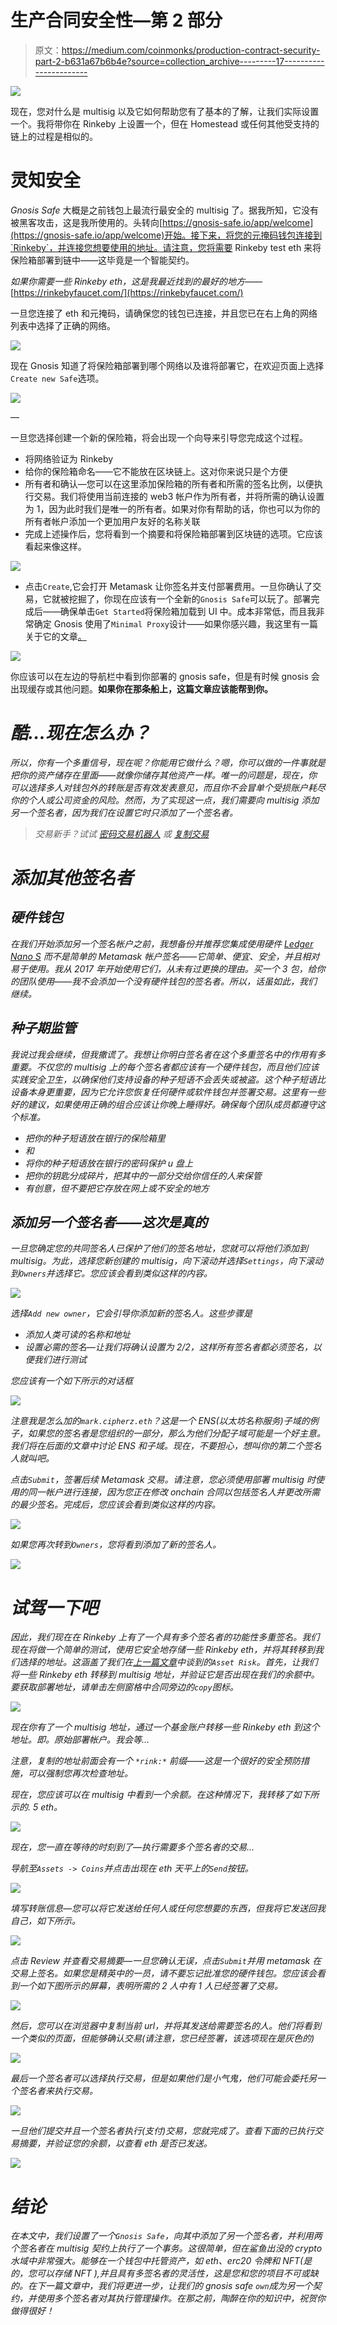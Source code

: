# 生产合同安全性—第 2 部分

> 原文：<https://medium.com/coinmonks/production-contract-security-part-2-b631a67b6b4e?source=collection_archive---------17----------------------->

![](img/d5e1ca1a65c6d20b1d713881017941c3.png)

现在，您对什么是 multisig 以及它如何帮助您有了基本的了解，让我们实际设置一个。我将带你在 Rinkeby 上设置一个，但在 Homestead 或任何其他受支持的链上的过程是相似的。

# 灵知安全

*Gnosis Safe* 大概是之前钱包上最流行最安全的 multisig 了。据我所知，它没有被黑客攻击，这是我所使用的。头转向[https://gnosis-safe.io/app/welcome](https://gnosis-safe.io/app/welcome)开始。接下来，将您的元掩码钱包连接到`Rinkeby`，并连接您想要使用的地址。请注意，您将需要 Rinkeby test eth 来将保险箱部署到链中——这毕竟是一个智能契约。

*如果你需要一些 Rinkeby eth，这是我最近找到的最好的地方——*[https://rinkebyfaucet.com/](https://rinkebyfaucet.com/)

一旦您连接了 eth 和元掩码，请确保您的钱包已连接，并且您已在右上角的网络列表中选择了正确的网络。

![](img/494fc624f0685ff3ec4bf3b987db8bd2.png)

现在 Gnosis 知道了将保险箱部署到哪个网络以及谁将部署它，在欢迎页面上选择`Create new Safe`选项。

![](img/d90c0ee3e655366dec3a212cddcbe407.png)

—

一旦您选择创建一个新的保险箱，将会出现一个向导来引导您完成这个过程。

*   将网络验证为 Rinkeby
*   给你的保险箱命名——它不能放在区块链上。这对你来说只是个方便
*   所有者和确认—您可以在这里添加保险箱的所有者和所需的签名比例，以便执行交易。我们将使用当前连接的 web3 帐户作为所有者，并将所需的确认设置为 1，因为此时我们是唯一的所有者。如果对你有帮助的话，你也可以为你的所有者帐户添加一个更加用户友好的名称关联
*   完成上述操作后，您将看到一个摘要和将保险箱部署到区块链的选项。它应该看起来像这样。

![](img/2dbd64b1555efd5e6c2adc7c82b2682a.png)

*   点击`Create`,它会打开 Metamask 让你签名并支付部署费用。一旦你确认了交易，它就被挖掘了，你现在应该有一个全新的`Gnosis Safe`可以玩了。部署完成后——确保单击`Get Started`将保险箱加载到 UI 中。成本非常低，而且我非常确定 Gnosis 使用了`Minimal Proxy`设计——如果你感兴趣，我这里有一篇关于它的文章[。](https://blog.originprotocol.com/a-minimal-proxy-in-the-wild-ae3f7b8da990)

![](img/4d4ece51e1f9f62e4b4ea8c6bdf76171.png)

你应该可以在左边的导航栏中看到你部署的 gnosis safe，但是有时候 gnosis 会出现缓存或其他问题。[](https://help.gnosis-safe.io/en/articles/4971293-i-don-t-remember-my-safe-address-where-can-i-find-it)**如果你在那条船上，这篇文章应该能帮到你。**

# *酷…现在怎么办？*

*所以，你有一个多重信号，现在呢？你能用它做什么？嗯，你可以做的一件事就是把你的资产储存在里面——就像你储存其他资产一样。唯一的问题是，现在，你可以选择多人对钱包外的转账是否有效发表意见，而且你不会冒单个受损账户耗尽你的个人或公司资金的风险。然而，为了实现这一点，我们需要向 multisig 添加另一个签名者，因为我们在设置它时只添加了一个签名者。*

> **交易新手？试试* [*密码交易机器人*](/coinmonks/crypto-trading-bot-c2ffce8acb2a) *或* [*复制交易*](/coinmonks/top-10-crypto-copy-trading-platforms-for-beginners-d0c37c7d698c)*

# *添加其他签名者*

## *硬件钱包*

*在我们开始添加另一个签名帐户之前，我想备份并推荐您集成使用硬件 [Ledger Nano S](https://shop.ledger.com/products/ledger-nano-s) 而不是简单的 Metamask 帐户签名——它简单、便宜、安全，并且相对易于使用。我从 2017 年开始使用它们，从未有过更换的理由。买一个 3 包，给你的团队使用——我不会添加一个没有硬件钱包的签名者。所以，话虽如此，我们继续。*

## *种子期监管*

*我说过我会继续，但我撒谎了。我想让你明白签名者在这个多重签名中的作用有多重要。不仅您的 multisig 上的每个签名者都应该有一个硬件钱包，而且他们应该实践安全卫生，以确保他们支持设备的种子短语不会丢失或被盗。这个种子短语比设备本身更重要，因为它允许您恢复任何硬件或软件钱包并签署交易。这里有一些好的建议，如果使用正确的组合应该让你晚上睡得好。确保每个团队成员都遵守这个标准。*

*   *把你的种子短语放在银行的保险箱里*
*   *和*
*   *将你的种子短语放在银行的密码保护 u 盘上*
*   *把你的钥匙分成碎片，把其中的一部分交给你信任的人来保管*
*   *有创意，但不要把它存放在网上或不安全的地方*

## *添加另一个签名者——这次是真的*

*一旦您确定您的共同签名人已保护了他们的签名地址，您就可以将他们添加到 multisig。为此，选择您新创建的 multisig，向下滚动并选择`Settings`，向下滚动到`Owners`并选择它。您应该会看到类似这样的内容。*

*![](img/ba3892b0833bab9f223294bda9c82f7f.png)*

*选择`Add new owner`，它会引导你添加新的签名人。这些步骤是*

*   *添加人类可读的名称和地址*
*   *设置必需的签名—让我们将确认设置为 2/2，这样所有签名者都必须签名，以便我们进行测试*

*您应该有一个如下所示的对话框*

*![](img/b2a44f8638a36093da1e5967c4fd2b55.png)*

*注意我是怎么加的`mark.cipherz.eth`？这是一个 ENS(以太坊名称服务)子域的例子，如果您的签名者是您组织的一部分，那么为他们分配子域可能是一个好主意。*我们将在后面的文章中讨论 ENS 和子域。现在，不要担心，想叫你的第二个签名人就叫吧。**

*点击`Submit`，签署后续 Metamask 交易。请注意，您必须使用部署 multisig 时使用的同一帐户进行连接，因为您正在修改 onchain 合同以包括签名人并更改所需的最少签名。完成后，您应该会看到类似这样的内容。*

*![](img/47c90f1d9bc7e764672f7d65adb2afb5.png)*

*如果您再次转到`Owners`，您将看到添加了新的签名人。*

*![](img/eac8171303382c3490179d28b67c446a.png)*

# *试驾一下吧*

*因此，我们现在在 Rinkeby 上有了一个具有多个签名者的功能性多重签名。我们现在将做一个简单的测试，使用它安全地存储一些 Rinkeby eth，并将其转移到我们选择的地址。这涵盖了我们在[上一篇文章](https://cipherz.medium.com/production-contract-security-part-1-81583b7bde75)中谈到的`Asset Risk`。首先，让我们将一些 Rinkeby eth 转移到 multisig 地址，并验证它是否出现在我们的余额中。要获取部署地址，请单击左侧窗格中合同旁边的`copy`图标。*

*![](img/ab5bddfe362eea056e91579849634d0f.png)*

*现在你有了一个 multisig 地址，通过一个基金账户转移一些 Rinkeby eth 到这个地址。即。原始部署帐户。我会等…*

**注意，复制的地址前面会有一个* `*rink:*` *前缀——这是一个很好的安全预防措施，可以强制您再次检查地址。**

*现在，您应该可以在 multisig 中看到一个余额。在这种情况下，我转移了如下所示的. 5 eth。*

*![](img/97f3825b3329fef0575a8b0393f8600a.png)*

*现在，您一直在等待的时刻到了—执行需要多个签名者的交易…*

*导航至`Assets -> Coins`并点击出现在 eth 天平上的`Send`按钮。*

*![](img/277c901c9443830c0125e5789c0cd150.png)*

*填写转账信息—您可以将它发送给任何人或任何您想要的东西，但我将它发送回我自己，如下所示。*

*![](img/0010f486edde0858ce70398095cf33c3.png)*

*点击 Review 并查看交易摘要—一旦您确认无误，点击`Submit`并用 metamask 在交易上签名。如果您是精英中的一员，请不要忘记批准您的硬件钱包。您应该会看到一个如下图所示的屏幕，表明所需的 2 人中有 1 人已经签署了交易。*

*![](img/661d803a5550533dccff2096d750d5c7.png)*

*然后，您可以在浏览器中复制当前 url，并将其发送给需要签名的人。他们将看到一个类似的页面，但能够确认交易(请注意，您已经签署，该选项现在是灰色的)*

*![](img/dc985fd129a7a5ae4991b0ed1bc35770.png)*

*最后一个签名者可以选择执行交易，但是如果他们是小气鬼，他们可能会委托另一个签名者来执行交易。*

*![](img/1f3abd5461bb15f7487faabfe38e4997.png)*

*一旦他们提交并且一个签名者执行(支付)交易，您就完成了。查看下面的已执行交易摘要，并验证您的余额，以查看 eth 是否已发送。*

*![](img/554185b52c6d74ac4b2b36e315d6edb2.png)*

# *结论*

*在本文中，我们设置了一个`Gnosis Safe`，向其中添加了另一个签名者，并利用两个签名者在 multisig 契约上执行了一个事务。这很简单，但在鲨鱼出没的 crypto 水域中非常强大。能够在一个钱包中托管资产，如 eth、erc20 令牌和 NFT(是的，您可以存储 NFT ),并且具有多签名者的灵活性，这是您和您的项目不可或缺的。在下一篇文章中，我们将更进一步，让我们的 gnosis safe `own`成为另一个契约，并使用多个签名者对其执行管理操作。在那之前，陶醉在你的知识中，祝贺你做得很好！*